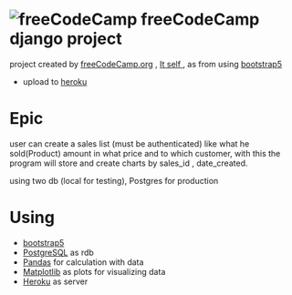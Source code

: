 
# ![freeCodeCamp](https://yt3.ggpht.com/ytc/AAUvwnifaQZvAunS0OFb2y_cieoVjLCVjqQW8Exf3BC1gg=s88-c-k-c0x00ffffff-no-rj) freeCodeCamp django project 
project created by [freeCodeCamp.org](https://www.youtube.com/channel/UC8butISFwT-Wl7EV0hUK0BQ) , [It self ](https://www.youtube.com/watch?v=04L0BbAcCpQ)
, as from using [bootstrap5](https://getbootstrap.com/docs/5.0/components/accordion/)

* upload to [heroku](https://django-one.herokuapp.com/)

# Epic 
 user can create a sales list (must be authenticated) like what he sold(Product) 
 amount in what price and to which customer, with this the program will store 
 and create charts by sales_id , date_created.

 using two db (local for testing), Postgres for production
 

# Using 
* [bootstrap5](https://getbootstrap.com/docs/5.0/components/navbar/)
* [PostgreSQL](https://www.postgresql.org/) as rdb
* [Pandas](https://pandas.pydata.org/) for calculation with data 
* [Matplotlib](https://matplotlib.org/) as plots for visualizing data 
* [Heroku](https://devcenter.heroku.com/) as server 
